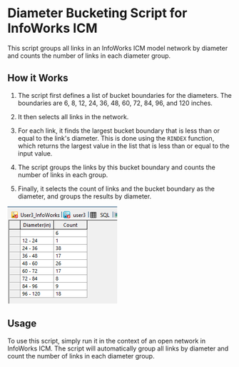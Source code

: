 # Diameter Bucketing Script for InfoWorks ICM

This script groups all links in an InfoWorks ICM model network by diameter and counts the number of links in each diameter group.

## How it Works

1. The script first defines a list of bucket boundaries for the diameters. The boundaries are 6, 8, 12, 24, 36, 48, 60, 72, 84, 96, and 120 inches.

2. It then selects all links in the network.

3. For each link, it finds the largest bucket boundary that is less than or equal to the link's diameter. This is done using the `RINDEX` function, which returns the largest value in the list that is less than or equal to the input value.

4. The script groups the links by this bucket boundary and counts the number of links in each group.

5. Finally, it selects the count of links and the bucket boundary as the diameter, and groups the results by diameter.

![Alt text](image.png)

## Usage

To use this script, simply run it in the context of an open network in InfoWorks ICM. The script will automatically group all links by diameter and count the number of links in each diameter group.